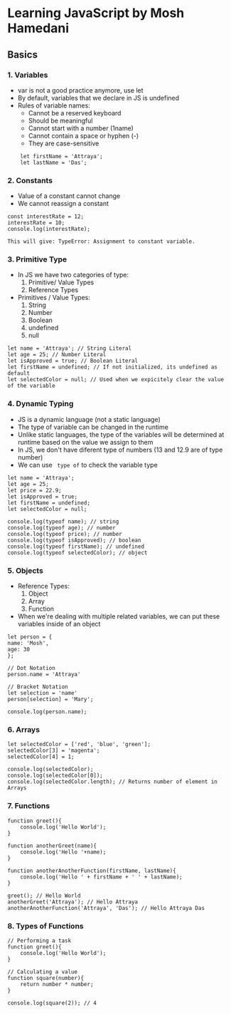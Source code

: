 # Learning JavaScript by Mosh Hamedani
## Basics
### 1. Variables
- var is not a good practice anymore, use let
- By default, variables that we declare in JS is undefined
- Rules of variable names: 
	- Cannot be a reserved keyboard
	- Should be meaningful
	- Cannot start with a number (1name)
	- Cannot contain a space or hyphen (-)
	- They are case-sensitive
```
	let firstName = 'Attraya';
	let lastName = 'Das';
```

### 2. Constants
- Value of a constant cannot change
- We cannot reassign a constant
```
const interestRate = 12;
interestRate = 10;
console.log(interestRate);

This will give: TypeError: Assignment to constant variable.
```

### 3. Primitive Type
- In JS we have two categories of type:
	1. Primitive/ Value Types
	2. Reference Types
- Primitives / Value Types:
	1. String
	2. Number
	3. Boolean
	4. undefined
	5. null
```
let name = 'Attraya'; // String Literal
let age = 25; // Number Literal
let isApproved = true; // Boolean Literal
let firstName = undefined; // If not initialized, its undefined as default
let selectedColor = null; // Used when we expicitely clear the value of the variable
```

### 4. Dynamic Typing
- JS is a dynamic language (not a static language)
- The type of variable can be changed in the runtime
- Unlike static languages, the type of the variables will be determined at runtime based on the value we assign to them
- In JS, we don't have diferent type of numbers (13 and 12.9 are of type number)
- We can use ``` type of``` to check the variable type
```
let name = 'Attraya';
let age = 25;
let price = 22.9;
let isApproved = true;
let firstName = undefined;
let selectedColor = null;

console.log(typeof name); // string
console.log(typeof age); // number
console.log(typeof price); // number
console.log(typeof isApproved); // boolean
console.log(typeof firstName); // undefined
console.log(typeof selectedColor); // object
```

### 5. Objects
- Reference Types:
	1. Object
	2. Array
	3. Function
- When we're dealing with multiple related variables, we can put these variables inside of an object
```
let person = {
name: 'Mosh',
age: 30
};

// Dot Notation
person.name = 'Attraya'

// Bracket Notation
let selection = 'name'
person[selection] = 'Mary';

console.log(person.name);
```

### 6. Arrays
```
let selectedColor = ['red', 'blue', 'green'];
selectedColor[3] = 'magenta';
selectedColor[4] = 1;

console.log(selectedColor);
console.log(selectedColor[0]);
console.log(selectedColor.length); // Returns number of element in Arrays
```

### 7. Functions
```
function greet(){
	console.log('Hello World');
}

function anotherGreet(name){
	console.log('Hello '+name);
}

function anotherAnotherFunction(firstName, lastName){
	console.log('Hello ' + firstName + ' ' + lastName);
}

greet(); // Hello World
anotherGreet('Attraya'); // Hello Attraya
anotherAnotherFunction('Attraya', 'Das'); // Hello Attraya Das
```

### 8. Types of Functions
```
// Performing a task
function greet(){
	console.log('Hello World');
}

// Calculating a value
function square(number){
	return number * number;
}

console.log(square(2)); // 4
```
